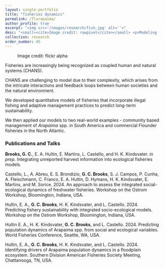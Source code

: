 ```yaml
---
layout: single-portfolio
title: "fisheries dynamics"
permalink: /flarapaima/
author_profile: true
excerpt: "<img src='/images/research/fish.jpg' alt=''>"
desc: "<small><cite>Image credit: rawpixel</cite></small> <p>Modeling fisheries as coupled human and natural systems to safeguard social and ecological sustainability</p>"
collection: research
order_number: 45
---
```


<figure class="align-right">
  <img src="{{ site.url }}{{ site.baseurl }}/images/research/flounder.jpg" alt="">
  <figcaption>Image credit: flickr alpha</figcaption>
</figure> 

Fisheries are increasingly being recognized as coupled human and natural systems (CHANS).

CHANS are challenging to model due to their complexity, which arises from the intricate interactions and feedback loops between human societies and the natural environment.

We developed quantitative models of fisheries that incorporate illegal fishing and adaptive management practices to predict long-term sustainability. 

We then applied our models to two real-world examples - community based management of _Arapaima_ spp. in South America and commercial Flounder fisheries in the North Atlantic.

### Publications and Talks
**Brooks, G. C.**, E. A. Hultin, E. Martins, L. Castello, and H. K. Kindsvater.  _in prep_. Integrating unreported harvest information into ecological fisheries models. 

Castello, L., A. Abreu,  E. S. Brondizio, **G. C. Brooks**, S. J. Campos, P. Cunha, A. Fleischmann, C. Franco, E. A. Hultin, D. Hymans, H. K. Kindsvater, E. Martins, and M. Sorice. 2024. An approach to assess the integrated social-ecological dynamics of freshwater fisheries. Workshop on the Ostrom Workshop, Bloomington, Indiana, USA.

Hultin, E. A., **G. C. Brooks**, H. K. Kindsvater, and L. Castello. 2024. Predicting fishery sustainability with integrated socio-ecological models. Workshop on the Ostrom Workshop, Bloomington, Indiana, USA.

Hultin E. A., H. K. Kindsvater, **G. C. Brooks**, and L. Castello. 2024. Predicting population dynamics of Arapaima spp. from social and ecological variables. World Fisheries Conference, Seattle, WA, USA.

Hultin, E. A., **G. C. Brooks**, H. K. Kindsvater, and L. Castello. 2024. Identifying drivers of Arapaima population dynamics in a floodplain ecosystem. Southern Division American Fisheries Society Meeting, Chattanooga, TN, USA.
